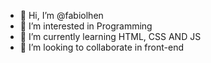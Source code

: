 - 👋 Hi, I’m @fabiolhen 
- 👀 I’m interested in Programming
- 🌱 I’m currently learning HTML, CSS AND JS
- 💞️ I’m looking to collaborate in front-end 

<!---
fabiolhen/fabiolhen is a ✨ special ✨ repository because its `README.md` (this file) appears on your GitHub profile.
You can click the Preview link to take a look at your changes.
--->
